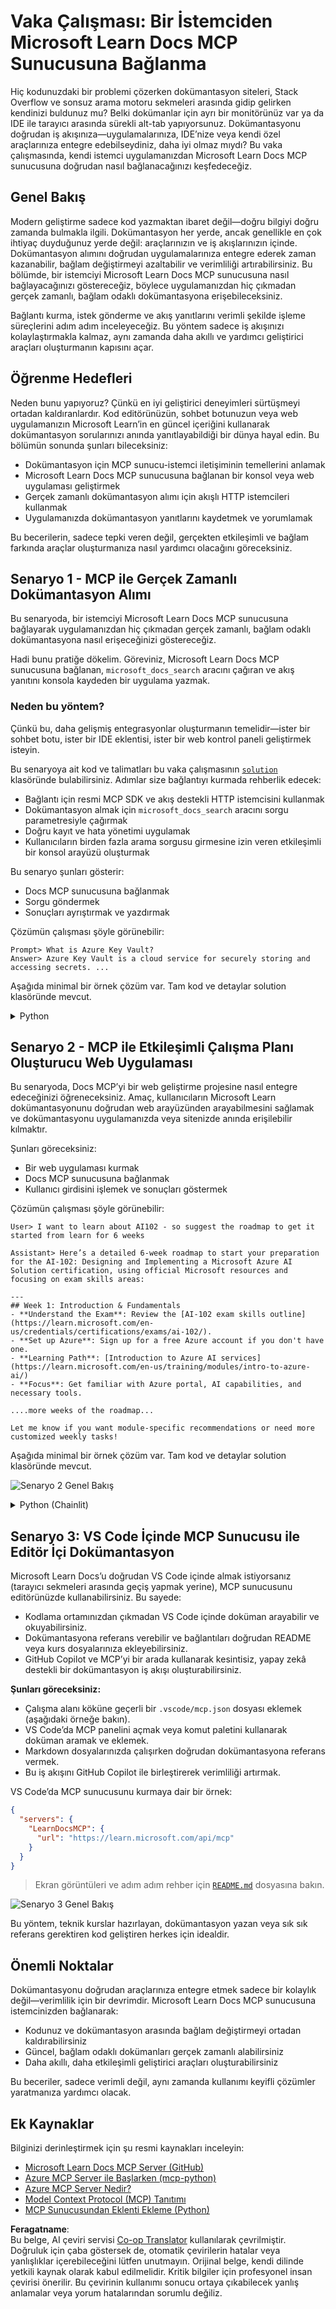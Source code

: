 <!--
CO_OP_TRANSLATOR_METADATA:
{
  "original_hash": "4319d291c9d124ecafea52b3d04bfa0e",
  "translation_date": "2025-07-14T06:23:59+00:00",
  "source_file": "09-CaseStudy/docs-mcp/README.md",
  "language_code": "tr"
}
-->
# Vaka Çalışması: Bir İstemciden Microsoft Learn Docs MCP Sunucusuna Bağlanma

Hiç kodunuzdaki bir problemi çözerken dokümantasyon siteleri, Stack Overflow ve sonsuz arama motoru sekmeleri arasında gidip gelirken kendinizi buldunuz mu? Belki dokümanlar için ayrı bir monitörünüz var ya da IDE ile tarayıcı arasında sürekli alt-tab yapıyorsunuz. Dokümantasyonu doğrudan iş akışınıza—uygulamalarınıza, IDE’nize veya kendi özel araçlarınıza entegre edebilseydiniz, daha iyi olmaz mıydı? Bu vaka çalışmasında, kendi istemci uygulamanızdan Microsoft Learn Docs MCP sunucusuna doğrudan nasıl bağlanacağınızı keşfedeceğiz.

## Genel Bakış

Modern geliştirme sadece kod yazmaktan ibaret değil—doğru bilgiyi doğru zamanda bulmakla ilgili. Dokümantasyon her yerde, ancak genellikle en çok ihtiyaç duyduğunuz yerde değil: araçlarınızın ve iş akışlarınızın içinde. Dokümantasyon alımını doğrudan uygulamalarınıza entegre ederek zaman kazanabilir, bağlam değiştirmeyi azaltabilir ve verimliliği artırabilirsiniz. Bu bölümde, bir istemciyi Microsoft Learn Docs MCP sunucusuna nasıl bağlayacağınızı göstereceğiz, böylece uygulamanızdan hiç çıkmadan gerçek zamanlı, bağlam odaklı dokümantasyona erişebileceksiniz.

Bağlantı kurma, istek gönderme ve akış yanıtlarını verimli şekilde işleme süreçlerini adım adım inceleyeceğiz. Bu yöntem sadece iş akışınızı kolaylaştırmakla kalmaz, aynı zamanda daha akıllı ve yardımcı geliştirici araçları oluşturmanın kapısını açar.

## Öğrenme Hedefleri

Neden bunu yapıyoruz? Çünkü en iyi geliştirici deneyimleri sürtüşmeyi ortadan kaldıranlardır. Kod editörünüzün, sohbet botunuzun veya web uygulamanızın Microsoft Learn’in en güncel içeriğini kullanarak dokümantasyon sorularınızı anında yanıtlayabildiği bir dünya hayal edin. Bu bölümün sonunda şunları bileceksiniz:

- Dokümantasyon için MCP sunucu-istemci iletişiminin temellerini anlamak
- Microsoft Learn Docs MCP sunucusuna bağlanan bir konsol veya web uygulaması geliştirmek
- Gerçek zamanlı dokümantasyon alımı için akışlı HTTP istemcileri kullanmak
- Uygulamanızda dokümantasyon yanıtlarını kaydetmek ve yorumlamak

Bu becerilerin, sadece tepki veren değil, gerçekten etkileşimli ve bağlam farkında araçlar oluşturmanıza nasıl yardımcı olacağını göreceksiniz.

## Senaryo 1 - MCP ile Gerçek Zamanlı Dokümantasyon Alımı

Bu senaryoda, bir istemciyi Microsoft Learn Docs MCP sunucusuna bağlayarak uygulamanızdan hiç çıkmadan gerçek zamanlı, bağlam odaklı dokümantasyona nasıl erişeceğinizi göstereceğiz.

Hadi bunu pratiğe dökelim. Göreviniz, Microsoft Learn Docs MCP sunucusuna bağlanan, `microsoft_docs_search` aracını çağıran ve akış yanıtını konsola kaydeden bir uygulama yazmak.

### Neden bu yöntem?
Çünkü bu, daha gelişmiş entegrasyonlar oluşturmanın temelidir—ister bir sohbet botu, ister bir IDE eklentisi, ister bir web kontrol paneli geliştirmek isteyin.

Bu senaryoya ait kod ve talimatları bu vaka çalışmasının [`solution`](./solution/README.md) klasöründe bulabilirsiniz. Adımlar size bağlantıyı kurmada rehberlik edecek:
- Bağlantı için resmi MCP SDK ve akış destekli HTTP istemcisini kullanmak
- Dokümantasyon almak için `microsoft_docs_search` aracını sorgu parametresiyle çağırmak
- Doğru kayıt ve hata yönetimi uygulamak
- Kullanıcıların birden fazla arama sorgusu girmesine izin veren etkileşimli bir konsol arayüzü oluşturmak

Bu senaryo şunları gösterir:
- Docs MCP sunucusuna bağlanmak
- Sorgu göndermek
- Sonuçları ayrıştırmak ve yazdırmak

Çözümün çalışması şöyle görünebilir:

```
Prompt> What is Azure Key Vault?
Answer> Azure Key Vault is a cloud service for securely storing and accessing secrets. ...
```

Aşağıda minimal bir örnek çözüm var. Tam kod ve detaylar solution klasöründe mevcut.

<details>
<summary>Python</summary>

```python
import asyncio
from mcp.client.streamable_http import streamablehttp_client
from mcp import ClientSession

async def main():
    async with streamablehttp_client("https://learn.microsoft.com/api/mcp") as (read_stream, write_stream, _):
        async with ClientSession(read_stream, write_stream) as session:
            await session.initialize()
            result = await session.call_tool("microsoft_docs_search", {"query": "Azure Functions best practices"})
            print(result.content)

if __name__ == "__main__":
    asyncio.run(main())
```

- Tam uygulama ve kayıt için [`scenario1.py`](../../../../09-CaseStudy/docs-mcp/solution/python/scenario1.py) dosyasına bakın.
- Kurulum ve kullanım talimatları için aynı klasördeki [`README.md`](./solution/python/README.md) dosyasını inceleyin.
</details>

## Senaryo 2 - MCP ile Etkileşimli Çalışma Planı Oluşturucu Web Uygulaması

Bu senaryoda, Docs MCP’yi bir web geliştirme projesine nasıl entegre edeceğinizi öğreneceksiniz. Amaç, kullanıcıların Microsoft Learn dokümantasyonunu doğrudan web arayüzünden arayabilmesini sağlamak ve dokümantasyonu uygulamanızda veya sitenizde anında erişilebilir kılmaktır.

Şunları göreceksiniz:
- Bir web uygulaması kurmak
- Docs MCP sunucusuna bağlanmak
- Kullanıcı girdisini işlemek ve sonuçları göstermek

Çözümün çalışması şöyle görünebilir:

```
User> I want to learn about AI102 - so suggest the roadmap to get it started from learn for 6 weeks

Assistant> Here’s a detailed 6-week roadmap to start your preparation for the AI-102: Designing and Implementing a Microsoft Azure AI Solution certification, using official Microsoft resources and focusing on exam skills areas:

---
## Week 1: Introduction & Fundamentals
- **Understand the Exam**: Review the [AI-102 exam skills outline](https://learn.microsoft.com/en-us/credentials/certifications/exams/ai-102/).
- **Set up Azure**: Sign up for a free Azure account if you don't have one.
- **Learning Path**: [Introduction to Azure AI services](https://learn.microsoft.com/en-us/training/modules/intro-to-azure-ai/)
- **Focus**: Get familiar with Azure portal, AI capabilities, and necessary tools.

....more weeks of the roadmap...

Let me know if you want module-specific recommendations or need more customized weekly tasks!
```

Aşağıda minimal bir örnek çözüm var. Tam kod ve detaylar solution klasöründe mevcut.

![Senaryo 2 Genel Bakış](../../../../translated_images/scenario2.0c92726d5cd81f68238e5ba65f839a0b300d5b74b8ca7db28bc8f900c3e7d037.tr.png)

<details>
<summary>Python (Chainlit)</summary>

Chainlit, konuşma tabanlı yapay zeka web uygulamaları oluşturmak için bir çerçevedir. MCP araçlarını çağırabilen ve sonuçları gerçek zamanlı gösterebilen etkileşimli sohbet botları ve asistanlar oluşturmayı kolaylaştırır. Hızlı prototipleme ve kullanıcı dostu arayüzler için idealdir.

```python
import chainlit as cl
import requests

MCP_URL = "https://learn.microsoft.com/api/mcp"

@cl.on_message
def handle_message(message):
    query = {"question": message}
    response = requests.post(MCP_URL, json=query)
    if response.ok:
        result = response.json()
        cl.Message(content=result.get("answer", "No answer found.")).send()
    else:
        cl.Message(content="Error: " + response.text).send()
```

- Tam uygulama için [`scenario2.py`](../../../../09-CaseStudy/docs-mcp/solution/python/scenario2.py) dosyasına bakın.
- Kurulum ve çalıştırma talimatları için [`README.md`](./solution/python/README.md) dosyasını inceleyin.
</details>

## Senaryo 3: VS Code İçinde MCP Sunucusu ile Editör İçi Dokümantasyon

Microsoft Learn Docs’u doğrudan VS Code içinde almak istiyorsanız (tarayıcı sekmeleri arasında geçiş yapmak yerine), MCP sunucusunu editörünüzde kullanabilirsiniz. Bu sayede:
- Kodlama ortamınızdan çıkmadan VS Code içinde doküman arayabilir ve okuyabilirsiniz.
- Dokümantasyona referans verebilir ve bağlantıları doğrudan README veya kurs dosyalarınıza ekleyebilirsiniz.
- GitHub Copilot ve MCP’yi bir arada kullanarak kesintisiz, yapay zekâ destekli bir dokümantasyon iş akışı oluşturabilirsiniz.

**Şunları göreceksiniz:**
- Çalışma alanı köküne geçerli bir `.vscode/mcp.json` dosyası eklemek (aşağıdaki örneğe bakın).
- VS Code’da MCP panelini açmak veya komut paletini kullanarak doküman aramak ve eklemek.
- Markdown dosyalarınızda çalışırken doğrudan dokümantasyona referans vermek.
- Bu iş akışını GitHub Copilot ile birleştirerek verimliliği artırmak.

VS Code’da MCP sunucusunu kurmaya dair bir örnek:

```json
{
  "servers": {
    "LearnDocsMCP": {
      "url": "https://learn.microsoft.com/api/mcp"
    }
  }
}
```

</details>

> Ekran görüntüleri ve adım adım rehber için [`README.md`](./solution/scenario3/README.md) dosyasına bakın.

![Senaryo 3 Genel Bakış](../../../../translated_images/step4-prompt-chat.12187bb001605efc5077992b621f0fcd1df12023c5dce0464f8eb8f3d595218f.tr.png)

Bu yöntem, teknik kurslar hazırlayan, dokümantasyon yazan veya sık sık referans gerektiren kod geliştiren herkes için idealdir.

## Önemli Noktalar

Dokümantasyonu doğrudan araçlarınıza entegre etmek sadece bir kolaylık değil—verimlilik için bir devrimdir. Microsoft Learn Docs MCP sunucusuna istemcinizden bağlanarak:

- Kodunuz ve dokümantasyon arasında bağlam değiştirmeyi ortadan kaldırabilirsiniz
- Güncel, bağlam odaklı dokümanları gerçek zamanlı alabilirsiniz
- Daha akıllı, daha etkileşimli geliştirici araçları oluşturabilirsiniz

Bu beceriler, sadece verimli değil, aynı zamanda kullanımı keyifli çözümler yaratmanıza yardımcı olacak.

## Ek Kaynaklar

Bilginizi derinleştirmek için şu resmi kaynakları inceleyin:

- [Microsoft Learn Docs MCP Server (GitHub)](https://github.com/MicrosoftDocs/mcp)
- [Azure MCP Server ile Başlarken (mcp-python)](https://learn.microsoft.com/en-us/azure/developer/azure-mcp-server/get-started#create-the-python-app)
- [Azure MCP Server Nedir?](https://learn.microsoft.com/en-us/azure/developer/azure-mcp-server/)
- [Model Context Protocol (MCP) Tanıtımı](https://modelcontextprotocol.io/introduction)
- [MCP Sunucusundan Eklenti Ekleme (Python)](https://learn.microsoft.com/en-us/semantic-kernel/concepts/plugins/adding-mcp-plugins)

**Feragatname**:  
Bu belge, AI çeviri servisi [Co-op Translator](https://github.com/Azure/co-op-translator) kullanılarak çevrilmiştir. Doğruluk için çaba göstersek de, otomatik çevirilerin hatalar veya yanlışlıklar içerebileceğini lütfen unutmayın. Orijinal belge, kendi dilinde yetkili kaynak olarak kabul edilmelidir. Kritik bilgiler için profesyonel insan çevirisi önerilir. Bu çevirinin kullanımı sonucu ortaya çıkabilecek yanlış anlamalar veya yorum hatalarından sorumlu değiliz.